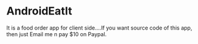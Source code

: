 # AndroidEatIt
It is a food order app for client side....If you want source code of this app, then just Email me n pay $10 on Paypal.
